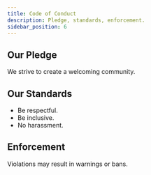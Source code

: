 ```yaml
---
title: Code of Conduct
description: Pledge, standards, enforcement.
sidebar_position: 6
---
```


## Our Pledge

We strive to create a welcoming community.

## Our Standards

- Be respectful.
- Be inclusive.
- No harassment.

## Enforcement

Violations may result in warnings or bans.
